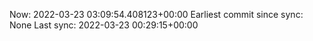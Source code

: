 Now: 2022-03-23 03:09:54.408123+00:00 Earliest commit since sync: None Last sync: 2022-03-23 00:29:15+00:00
